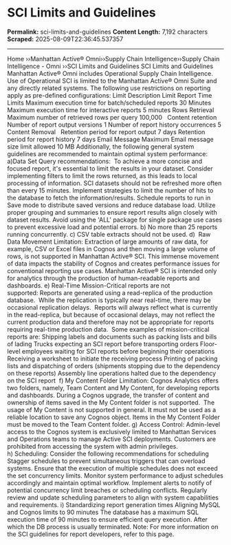 # SCI Limits and Guidelines

**Permalink:** sci-limits-and-guidelines
**Content Length:** 7,192 characters
**Scraped:** 2025-08-09T22:36:45.537357

---

Home &rsaquo;&rsaquo;Manhattan Active® Omni&rsaquo;&rsaquo;Supply Chain Intelligence&rsaquo;&rsaquo;Supply Chain Intelligence - Omni ››SCI Limits and Guidelines SCI Limits and Guidelines Manhattan Active® Omni includes Operational Supply Chain Intelligence. Use of Operational SCI is limited to the Manhattan Active® Omni&nbsp;Suite and any directly related systems. The following use restrictions on reporting apply as pre-defined configurations: Limit Description Limit Report Time Limits Maximum execution time for batch/scheduled reports 30 Minutes Maximum execution time for interactive reports 5 minutes Rows Retrieval Maximum number of retrieved rows per query 100,000 &nbsp; Content retention Number of report output versions 1 Number of report history occurrences 5 Content Removal &nbsp; Retention period for report output 7 days Retention period for report history 7 days Email Message Maximum Email message size limit allowed 10 MB Additionally, the following general system guidelines are recommended to maintain optimal system performance: a)Data Set Query recommendations:&nbsp; To achieve a more concise and focused report, it's essential to limit the results in your dataset. Consider implementing filters to limit the rows returned, as this leads to local processing of information. SCI datasets should not be refreshed more often than every 15 minutes. Implement strategies to limit the number of hits to the database to fetch the information/results. Schedule reports to run in Save mode to distribute saved versions and reduce database load. Utilize proper grouping and summaries to ensure report results align closely with dataset results. Avoid using the 'ALL' package for single package use cases to prevent excessive load and potential errors. b)&nbsp;No more than 25 reports running concurrently. c) CSV table extracts should not be used. d)&nbsp;&nbsp;Raw Data Movement Limitation: Extraction of large amounts of raw data, for example, CSV or Excel files in Cognos and then moving a large volume of rows, is not&nbsp;supported in Manhattan Active® SCI. This immense movement of data impacts the stability of Cognos and creates performance issues for conventional reporting use cases. Manhattan Active® SCI is intended only for analytics through the production of human-readable reports and dashboards. e) Real-Time&nbsp;Mission-Critical reports are not supported:&nbsp;Reports are generated using a read-replica of the production database.&nbsp; While the replication is typically near real-time, there may be occasional replication delays.&nbsp; Reports will always reflect what is currently in the read-replica, but because of occasional delays, may not reflect the current production data and therefore may not be appropriate for reports requiring real-time production data.&nbsp; Some examples of mission-critical reports are: Shipping labels and documents such as packing lists and bills of lading Trucks expecting an SCI report before transporting orders Floor-level employees waiting for SCI reports before beginning their operations Receiving a worksheet to initiate the receiving process Printing of packing lists and dispatching of orders (shipments stopping due to the dependency on these reports) Assembly line operations&nbsp;halted due to the dependency on the&nbsp;SCI report&nbsp; f)&nbsp;My Content Folder Limitation: Cognos Analytics offers two folders, namely, Team Content and My Content, for developing reports and dashboards. During a Cognos upgrade, the transfer of content and ownership of items saved in the My Content folder is not supported.&nbsp;&nbsp;The usage of My Content is not supported in general. It must not be used as a reliable location to save any Cognos object.&nbsp;Items in the My Content Folder must be moved to the Team Content folder. g) Access Control:&nbsp;Admin-level access to the Cognos system is exclusively limited to Manhattan Services and Operations teams to manage Active SCI deployments. Customers are prohibited from accessing the system with admin privileges. h)&nbsp;Scheduling:&nbsp;Consider the following recommendations for scheduling Stagger schedules to prevent simultaneous triggers that can overload systems. Ensure that the execution of multiple schedules does not exceed the set concurrency limits. Monitor system performance to adjust schedules accordingly and maintain optimal workflow. Implement alerts to notify of potential concurrency limit breaches or scheduling conflicts. Regularly review and update scheduling parameters to align with system capabilities and requirements. i)&nbsp;Standardizing report generation times Aligning MySQL and Cognos limits to 90 minutes The database has a maximum SQL execution time of 90 minutes to ensure efficient query execution. After which the DB process is usually terminated. Note: For more information on the SCI guidelines for report developers, refer to this page.